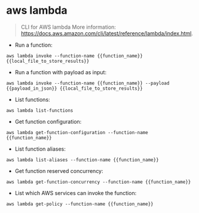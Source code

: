 # aws lambda

> CLI for AWS lambda
> More information: <https://docs.aws.amazon.com/cli/latest/reference/lambda/index.html>.

- Run a function:

`aws lambda invoke --function-name {{function_name}} {{local_file_to_store_results}}`

- Run a function with payload as input:

`aws lambda invoke --function-name {{function_name}} --payload {{payload_in_json}} {{local_file_to_store_results}}`

- List functions:

`aws lambda list-functions`

- Get function configuration:

`aws lambda get-function-configuration --function-name  {{function_name}}`

- List function aliases:

`aws lambda list-aliases --function-name {{function_name}}`

- Get function reserved concurrency:

`aws lambda get-function-concurrency --function-name {{function_name}}`

- List which AWS services can invoke the function:

`aws lambda get-policy --function-name {{function_name}}`
